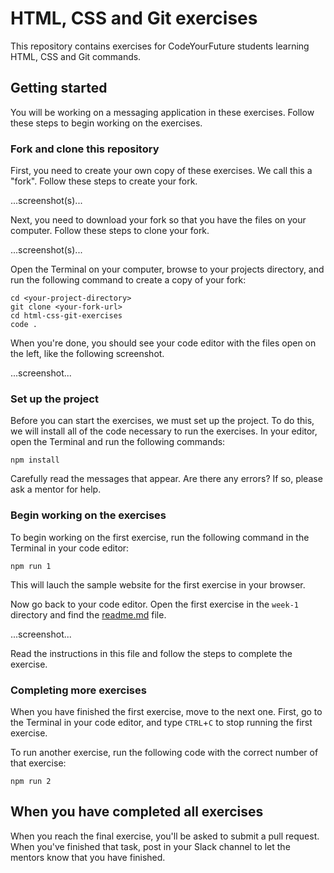 # HTML, CSS and Git exercises

This repository contains exercises for CodeYourFuture students learning HTML, CSS and Git commands.

## Getting started

You will be working on a messaging application in these exercises. Follow these steps to begin working on the exercises.

### Fork and clone this repository

First, you need to create your own copy of these exercises. We call this a "fork". Follow these steps to create your fork.

...screenshot(s)...

Next, you need to download your fork so that you have the files on your computer. Follow these steps to clone your fork.

...screenshot(s)...

Open the Terminal on your computer, browse to your projects directory, and run the following command to create a copy of your fork:

```
cd <your-project-directory>
git clone <your-fork-url>
cd html-css-git-exercises
code .
```

When you're done, you should see your code editor with the files open on the left, like the following screenshot.

...screenshot...

### Set up the project

Before you can start the exercises, we must set up the project. To do this, we will install all of the code necessary to run the exercises. In your editor, open the Terminal and run the following commands:

```
npm install
```

Carefully read the messages that appear. Are there any errors? If so, please ask a mentor for help.

### Begin working on the exercises

To begin working on the first exercise, run the following command in the Terminal in your code editor:

```
npm run 1
```

This will lauch the sample website for the first exercise in your browser.

Now go back to your code editor. Open the first exercise in the `week-1` directory and find the [readme.md](week-1/1-getting-started/readme.md) file.

...screenshot...

Read the instructions in this file and follow the steps to complete the exercise.

### Completing more exercises

When you have finished the first exercise, move to the next one. First, go to the Terminal in your code editor, and type `CTRL`+`C` to stop running the first exercise.

To run another exercise, run the following code with the correct number of that exercise:

```
npm run 2
```

## When you have completed all exercises

When you reach the final exercise, you'll be asked to submit a pull request. When you've finished that task, post in your Slack channel to let the mentors know that you have finished.

